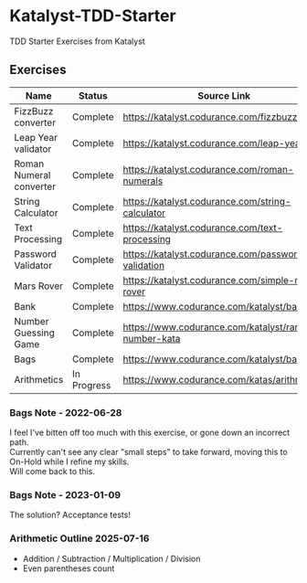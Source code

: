 # Katalyst-TDD-Starter
TDD Starter Exercises from Katalyst


## Exercises

Name | Status | Source Link
---- | ------ | ----------- 
FizzBuzz converter | Complete | https://katalyst.codurance.com/fizzbuzz
Leap Year validator | Complete | https://katalyst.codurance.com/leap-year
Roman Numeral converter | Complete | https://katalyst.codurance.com/roman-numerals
String Calculator | Complete | https://katalyst.codurance.com/string-calculator
Text Processing | Complete | https://katalyst.codurance.com/text-processing
Password Validator | Complete | https://katalyst.codurance.com/password-validation
Mars Rover | Complete | https://katalyst.codurance.com/simple-mars-rover
Bank | Complete | https://www.codurance.com/katalyst/bank
Number Guessing Game | Complete | https://www.codurance.com/katalyst/random-number-kata
Bags | Complete | https://www.codurance.com/katalyst/bags
Arithmetics | In Progress | https://www.codurance.com/katas/arithmetics

### Bags Note - 2022-06-28
I feel I've bitten off too much with this exercise, or gone down an incorrect path.  
Currently can't see any clear "small steps" to take forward, moving this to On-Hold while I refine my skills.   
Will come back to this.

### Bags Note - 2023-01-09
The solution? Acceptance tests! 

### Arithmetic Outline 2025-07-16
- Addition / Subtraction / Multiplication / Division
- Even parentheses count
